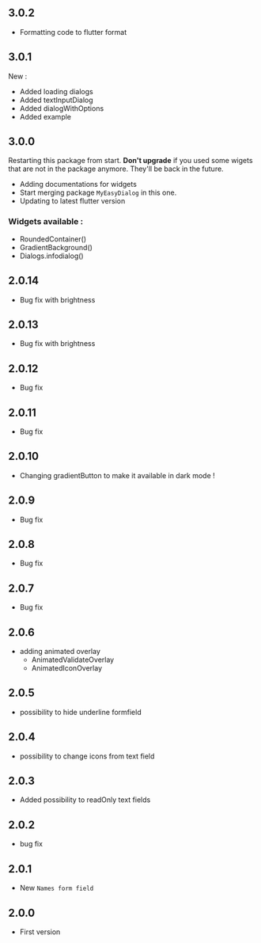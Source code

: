 ## 3.0.2

* Formatting code to flutter format

## 3.0.1

New :
* Added loading dialogs
* Added textInputDialog
* Added dialogWithOptions
* Added example

## 3.0.0
Restarting this package from start. **Don't upgrade** if you used some wigets that are not in the
package anymore. They'll be back in the future.

* Adding documentations for widgets
* Start merging package `MyEasyDialog` in this one.
* Updating to latest flutter version

### Widgets available :
* RoundedContainer()
* GradientBackground()
* Dialogs.infodialog()

## 2.0.14

* Bug fix with brightness

## 2.0.13

* Bug fix with brightness

## 2.0.12

* Bug fix

## 2.0.11

* Bug fix

## 2.0.10

* Changing gradientButton to make it available in dark mode !

## 2.0.9

* Bug fix

## 2.0.8

* Bug fix

## 2.0.7

* Bug fix

## 2.0.6

* adding animated overlay
  * AnimatedValidateOverlay
  * AnimatedIconOverlay

## 2.0.5

* possibility to hide underline formfield

## 2.0.4

* possibility to change icons from text field

## 2.0.3

* Added possibility to readOnly text fields

## 2.0.2

* bug fix

## 2.0.1

* New ```Names form field```

## 2.0.0

* First version
